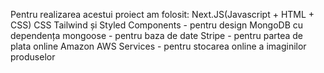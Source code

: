 Pentru realizarea acestui proiect am folosit:
    Next.JS(Javascript + HTML + CSS)
    CSS Tailwind și Styled Components - pentru design
    MongoDB cu dependența mongoose - pentru baza de date
    Stripe - pentru partea de plata online
    Amazon AWS Services - pentru stocarea online a imaginilor produselor
